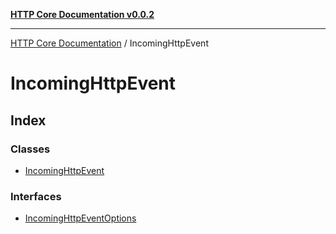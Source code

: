[**HTTP Core Documentation v0.0.2**](../README.md)

***

[HTTP Core Documentation](../modules.md) / IncomingHttpEvent

# IncomingHttpEvent

## Index

### Classes

- [IncomingHttpEvent](classes/IncomingHttpEvent.md)

### Interfaces

- [IncomingHttpEventOptions](interfaces/IncomingHttpEventOptions.md)
